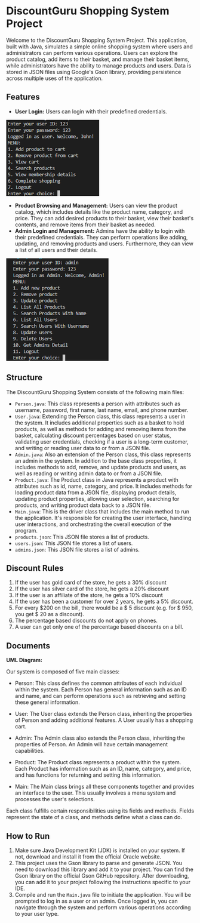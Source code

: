 # DiscountGuru Shopping System Project
Welcome to the DiscountGuru Shopping System Project. This application, built with Java, simulates a simple online shopping system where users and administrators can perform various operations. Users can explore the product catalog, add items to their basket, and manage their basket items, while administrators have the ability to manage products and users. Data is stored in JSON files using Google's Gson library, providing persistence across multiple uses of the application.

## Features
- **User Login:** Users can login with their predefined credentials.

![User Console](images/user.PNG)

- **Product Browsing and Management:** Users can view the product catalog, which includes details like the product name, category, and price. They can add desired products to their basket, view their basket's contents, and remove items from their basket as needed.
- **Admin Login and Management:** Admins have the ability to login with their predefined credentials. They can perform operations like adding, updating, and removing products and users. Furthermore, they can view a list of all users and their details.

![Admin Console](images/admin.PNG)

## Structure
The DiscountGuru Shopping System consists of the following main files:
- `Person.java`: This class represents a person with attributes such as username, password, first name, last name, email, and phone number.
- `User.java`: Extending the Person class, this class represents a user in the system. It includes additional properties such as a basket to hold products, as well as methods for adding and removing items from the basket, calculating discount percentages based on user status, validating user credentials, checking if a user is a long-term customer, and writing or reading user data to or from a JSON file.
- `Admin.java`: Also an extension of the Person class, this class represents an admin in the system. In addition to the base class properties, it includes methods to add, remove, and update products and users, as well as reading or writing admin data to or from a JSON file.
- `Product.java`: The Product class in Java represents a product with attributes such as id, name, category, and price. It includes methods for loading product data from a JSON file, displaying product details, updating product properties, allowing user selection, searching for products, and writing product data back to a JSON file.
- `Main.java`: This is the driver class that includes the main method to run the application. It's responsible for creating the user interface, handling user interactions, and orchestrating the overall execution of the program.
- `products.json`: This JSON file stores a list of  products.
- `users.json`: This JSON file stores a list of users.
- `admins.json`: This JSON file stores a list of admins.

## Discount Rules
1.	If the user has gold card of the store, he gets a 30% discount
2.	If the user has silver card of the store, he gets a 20% discount
3.  If the user is an affiliate of the store, he gets a 10% discount
4.  If the user has been a customer for over 2 years, he gets a 5% discount.
5.  For every $200 on the bill, there would be a $ 5 discount (e.g. for $ 950, you get $ 20 as a discount).
6.  The percentage based discounts do not apply on phones.
7.  A user can get only one of the percentage based discounts on a bill.


## Documents
 **UML Diagram:**
 
Our system is composed of five main classes:

- Person: This class defines the common attributes of each individual within the system. Each Person has general information such as an ID and name, and can perform operations such as retrieving and setting these general information.

- User: The User class extends the Person class, inheriting the properties of Person and adding additional features. A User usually has a shopping cart.

- Admin: The Admin class also extends the Person class, inheriting the properties of Person. An Admin will have certain management capabilities.

- Product: The Product class represents a product within the system. Each Product has information such as an ID, name, category, and price, and has functions for returning and setting this information.

- Main: The Main class brings all these components together and provides an interface to the user. This usually involves a menu system and processes the user's selections.

Each class fulfills certain responsibilities using its fields and methods. Fields represent the state of a class, and methods define what a class can do.

## How to Run
1. Make sure Java Development Kit (JDK) is installed on your system. If not, download and install it from the official Oracle website.
2. This project uses the Gson library to parse and generate JSON. You need to download this library and add it to your project. You can find the Gson library on the official Gson GitHub repository. After downloading, you can add it to your project following the instructions specific to your IDE.
3. Compile and run the `Main.java` file to initiate the application. You will be prompted to log in as a user or an admin. Once logged in, you can navigate through the system and perform various operations according to your user type.

